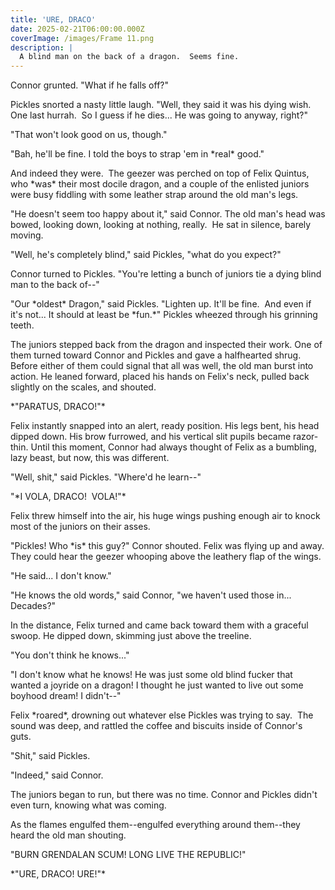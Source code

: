 ```yaml
---
title: 'URE, DRACO'
date: 2025-02-21T06:00:00.000Z
coverImage: /images/Frame 11.png
description: |
  A blind man on the back of a dragon.  Seems fine.
---
```


Connor grunted. "What if he falls off?"

Pickles snorted a nasty little laugh. "Well, they said it was his dying wish.  One last hurrah.  So I guess if he dies... He was going to anyway, right?"

"That won't look good on us, though."

"Bah, he'll be fine. I told the boys to strap 'em in \*real\* good."

And indeed they were.  The geezer was perched on top of Felix Quintus, who \*was\* their most docile dragon, and a couple of the enlisted juniors were busy fiddling with some leather strap around the old man's legs.

"He doesn't seem too happy about it," said Connor. The old man's head was bowed, looking down, looking at nothing, really.  He sat in silence, barely moving.

"Well, he's completely blind," said Pickles, "what do you expect?"

Connor turned to Pickles. "You're letting a bunch of juniors tie a dying blind man to the back of--"

"Our \*oldest\* Dragon," said Pickles. "Lighten up. It'll be fine.  And even if it's not... It should at least be \*fun.\*" Pickles wheezed through his grinning teeth.

The juniors stepped back from the dragon and inspected their work. One of them turned toward Connor and Pickles and gave a halfhearted shrug. Before either of them could signal that all was well, the old man burst into action. He leaned forward, placed his hands on Felix's neck, pulled back slightly on the scales, and shouted.

\*"PARATUS, DRACO!"\*

Felix instantly snapped into an alert, ready position. His legs bent, his head dipped down. His brow furrowed, and his vertical slit pupils became razor-thin. Until this moment, Connor had always thought of Felix as a bumbling, lazy beast, but now, this was different.

"Well, shit," said Pickles. "Where'd he learn--"

"\*I VOLA, DRACO!  VOLA!"\*

Felix threw himself into the air, his huge wings pushing enough air to knock most of the juniors on their asses.

"Pickles! Who \*is\* this guy?" Connor shouted. Felix was flying up and away. They could hear the geezer whooping above the leathery flap of the wings.

"He said... I don't know."

"He knows the old words," said Connor, "we haven't used those in... Decades?"

In the distance, Felix turned and came back toward them with a graceful swoop. He dipped down, skimming just above the treeline.

"You don't think he knows..."

"I don't know what he knows! He was just some old blind fucker that wanted a joyride on a dragon! I thought he just wanted to live out some boyhood dream! I didn't--"

Felix \*roared\*, drowning out whatever else Pickles was trying to say.  The sound was deep, and rattled the coffee and biscuits inside of Connor's guts.

"Shit," said Pickles.

"Indeed," said Connor.

The juniors began to run, but there was no time. Connor and Pickles didn't even turn, knowing what was coming.

As the flames engulfed them--engulfed everything around them--they heard the old man shouting.

"BURN GRENDALAN SCUM! LONG LIVE THE REPUBLIC!"

\*"URE, DRACO! URE!"\*
